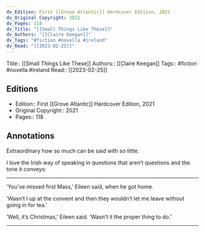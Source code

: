 ```yaml
---
dv_Edition: First [[Grove Atlantic]] Hardcover Edition, 2021
dv_Original Copyright: 2021
dv_Pages: 118
dv_Title: "[[Small Things Like These]]"
dv_Authors: "[[Claire Keegan]]"
dv_Tags: "#fiction #novella #ireland"
dv_Read: "[[2023-02-25]]"
---
```

Title:: [[Small Things Like These]]
Authors:: [[Claire Keegan]]
Tags:: #fiction #novella #ireland 
Read:: [[2023-02-25]]

## Editions
- Edition:: First [[Grove Atlantic]] Hardcover Edition, 2021
- Original Copyright:: 2021
- Pages:: 118

## Annotations

Extraordinary how so much can be said with so little.   
  
I love the Irish way of speaking in questions that aren’t questions and the tone it conveys:  
  
****  
‘You’ve missed first Mass,’ Eileen said, when he got home.   
  
‘Wasn’t I up at the convent and then they wouldn’t let me leave without going in for tea.’  
  
‘Well, it’s Christmas,’ Eileen said. ‘Wasn’t it the proper thing to do.’  
****